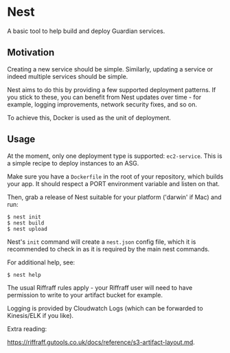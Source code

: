# Nest

A basic tool to help build and deploy Guardian services.

## Motivation

Creating a new service should be simple. Similarly, updating a service or indeed
multiple services should be simple.

Nest aims to do this by providing a few supported deployment patterns. If you
stick to these, you can benefit from Nest updates over time - for example,
logging improvements, network security fixes, and so on.

To achieve this, Docker is used as the unit of deployment.

## Usage

At the moment, only one deployment type is supported: `ec2-service`. This is a
simple recipe to deploy instances to an ASG.

Make sure you have a `Dockerfile` in the root of your repository, which builds
your app. It should respect a PORT environment variable and listen on that.

Then, grab a release of Nest suitable for your platform ('darwin' if Mac) and
run:

    $ nest init
    $ nest build
    $ nest upload

Nest's `init` command will create a `nest.json` config file, which it is
recommended to check in as it is required by the main nest commands.

For additional help, see:

    $ nest help

The usual Riffraff rules apply - your Riffraff user will need to have permission
to write to your artifact bucket for example.

Logging is provided by Cloudwatch Logs (which can be forwarded to Kinesis/ELK if
you like).

Extra reading:

https://riffraff.gutools.co.uk/docs/reference/s3-artifact-layout.md.
